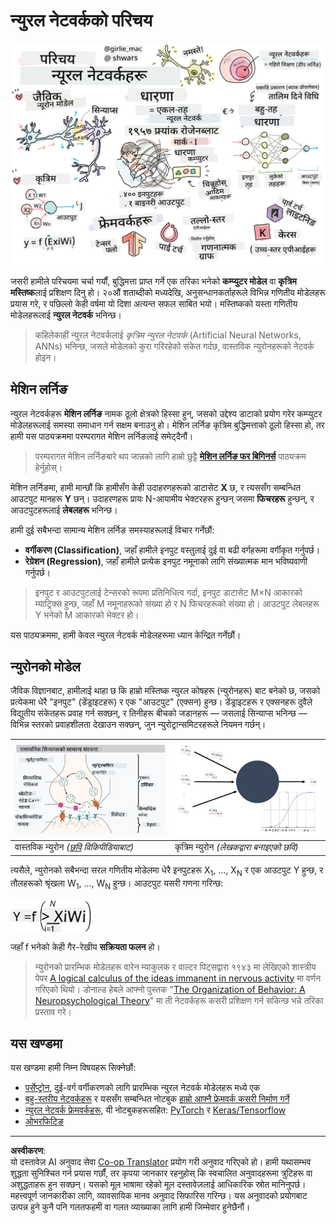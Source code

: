 <!--
CO_OP_TRANSLATOR_METADATA:
{
  "original_hash": "f862a99d88088163df12270e2f2ad6c3",
  "translation_date": "2025-10-03T12:45:53+00:00",
  "source_file": "lessons/3-NeuralNetworks/README.md",
  "language_code": "ne"
}
-->
# न्युरल नेटवर्कको परिचय

![न्युरल नेटवर्कको सामग्रीको सारांश एक चित्रमा](../../../../translated_images/ai-neuralnetworks.1c687ae40bc86e834f497844866a26d3e0886650a67a4bbe29442e2f157d3b18.ne.png)

जसरी हामीले परिचयमा चर्चा गर्यौं, बुद्धिमत्ता प्राप्त गर्ने एक तरिका भनेको **कम्प्युटर मोडेल** वा **कृत्रिम मस्तिष्क**लाई प्रशिक्षण दिनु हो। २०औं शताब्दीको मध्यदेखि, अनुसन्धानकर्ताहरूले विभिन्न गणितीय मोडेलहरू प्रयास गरे, र पछिल्लो केही वर्षमा यो दिशा अत्यन्त सफल साबित भयो। मस्तिष्कको यस्ता गणितीय मोडेलहरूलाई **न्युरल नेटवर्क** भनिन्छ।

> कहिलेकाहीं न्युरल नेटवर्कलाई *कृत्रिम न्युरल नेटवर्क* (Artificial Neural Networks, ANNs) भनिन्छ, जसले मोडेलको कुरा गरिरहेको संकेत गर्दछ, वास्तविक न्युरोनहरूको नेटवर्क होइन।

## मेशिन लर्निङ

न्युरल नेटवर्कहरू **मेशिन लर्निङ** नामक ठूलो क्षेत्रको हिस्सा हुन्, जसको उद्देश्य डाटाको प्रयोग गरेर कम्प्युटर मोडेलहरूलाई समस्या समाधान गर्न सक्षम बनाउनु हो। मेशिन लर्निङ कृत्रिम बुद्धिमत्ताको ठूलो हिस्सा हो, तर हामी यस पाठ्यक्रममा परम्परागत मेशिन लर्निङलाई समेट्दैनौं।

> परम्परागत मेशिन लर्निङबारे थप जान्नको लागि हाम्रो छुट्टै **[मेशिन लर्निङ फर बिगिनर्स](http://github.com/microsoft/ml-for-beginners)** पाठ्यक्रम हेर्नुहोस्।

मेशिन लर्निङमा, हामी मान्छौं कि हामीसँग केही उदाहरणहरूको डाटासेट **X** छ, र त्यससँग सम्बन्धित आउटपुट मानहरू **Y** छन्। उदाहरणहरू प्रायः N-आयामीय भेक्टरहरू हुन्छन् जसमा **फिचरहरू** हुन्छन्, र आउटपुटहरूलाई **लेबलहरू** भनिन्छ।

हामी दुई सबैभन्दा सामान्य मेशिन लर्निङ समस्याहरूलाई विचार गर्नेछौं:

* **वर्गीकरण (Classification)**, जहाँ हामीले इनपुट वस्तुलाई दुई वा बढी वर्गहरूमा वर्गीकृत गर्नुपर्छ।
* **रेग्रेशन (Regression)**, जहाँ हामीले प्रत्येक इनपुट नमूनाको लागि संख्यात्मक मान भविष्यवाणी गर्नुपर्छ।

> इनपुट र आउटपुटलाई टेन्सरको रूपमा प्रतिनिधित्व गर्दा, इनपुट डाटासेट M&times;N आकारको म्याट्रिक्स हुन्छ, जहाँ M नमूनाहरूको संख्या हो र N फिचरहरूको संख्या हो। आउटपुट लेबलहरू Y भनेको M आकारको भेक्टर हो।

यस पाठ्यक्रममा, हामी केवल न्युरल नेटवर्क मोडेलहरूमा ध्यान केन्द्रित गर्नेछौं।

## न्युरोनको मोडेल

जैविक विज्ञानबाट, हामीलाई थाहा छ कि हाम्रो मस्तिष्क न्युरल कोषहरू (न्युरोनहरू) बाट बनेको छ, जसको प्रत्येकमा धेरै "इनपुट" (डेंड्राइटहरू) र एक "आउटपुट" (एक्सन) हुन्छ। डेंड्राइटहरू र एक्सनहरू दुवैले विद्युतीय संकेतहरू प्रवाह गर्न सक्छन्, र तिनीहरू बीचको जडानहरू — जसलाई सिन्याप्स भनिन्छ — विभिन्न स्तरको प्रवाहशीलता देखाउन सक्छन्, जुन न्युरोट्रान्समिटरहरूले नियमन गर्छन्।

![न्युरोनको मोडेल](../../../../translated_images/synapse-wikipedia.ed20a9e4726ea1c6a3ce8fec51c0b9bec6181946dca0fe4e829bc12fa3bacf01.ne.jpg) | ![न्युरोनको मोडेल](../../../../translated_images/artneuron.1a5daa88d20ebe6f5824ddb89fba0bdaaf49f67e8230c1afbec42909df1fc17e.ne.png)
----|----
वास्तविक न्युरोन *([छवि](https://en.wikipedia.org/wiki/Synapse#/media/File:SynapseSchematic_lines.svg) विकिपीडियाबाट)* | कृत्रिम न्युरोन *(लेखकद्वारा बनाइएको छवि)*

त्यसैले, न्युरोनको सबैभन्दा सरल गणितीय मोडेलमा धेरै इनपुटहरू X<sub>1</sub>, ..., X<sub>N</sub> र एक आउटपुट Y हुन्छ, र तौलहरूको श्रृंखला W<sub>1</sub>, ..., W<sub>N</sub> हुन्छ। आउटपुट यसरी गणना गरिन्छ:

<img src="../../../../translated_images/netout.1eb15eb76fd767313e067719f400cec4b0e5090239c3e997c29f6789d4c3c263.ne.png" alt="Y = f\left(\sum_{i=1}^N X_iW_i\right)" width="131" height="53" align="center"/>

जहाँ f भनेको केही गैर-रेखीय **सक्रियता फलन** हो।

> न्युरोनको प्रारम्भिक मोडेलहरू वारेन म्याकुलक र वाल्टर पिट्सद्वारा १९४३ मा लेखिएको शास्त्रीय पेपर [A logical calculus of the ideas immanent in nervous activity](https://www.cs.cmu.edu/~./epxing/Class/10715/reading/McCulloch.and.Pitts.pdf) मा वर्णन गरिएको थियो। डोनाल्ड हेबले आफ्नो पुस्तक "[The Organization of Behavior: A Neuropsychological Theory](https://books.google.com/books?id=VNetYrB8EBoC)" मा ती नेटवर्कहरू कसरी प्रशिक्षण गर्न सकिन्छ भन्ने तरिका प्रस्ताव गरे।

## यस खण्डमा

यस खण्डमा हामी निम्न विषयहरू सिक्नेछौं:
* [पर्सेप्ट्रोन](03-Perceptron/README.md), दुई-वर्ग वर्गीकरणको लागि प्रारम्भिक न्युरल नेटवर्क मोडेलहरू मध्ये एक
* [बहु-स्तरीय नेटवर्कहरू](04-OwnFramework/README.md) र यससँग सम्बन्धित नोटबुक [हाम्रो आफ्नै फ्रेमवर्क कसरी निर्माण गर्ने](04-OwnFramework/OwnFramework.ipynb)
* [न्युरल नेटवर्क फ्रेमवर्कहरू](05-Frameworks/README.md), यी नोटबुकहरूसहित: [PyTorch](05-Frameworks/IntroPyTorch.ipynb) र [Keras/Tensorflow](05-Frameworks/IntroKerasTF.ipynb)
* [ओभरफिटिङ](../../../../lessons/3-NeuralNetworks/05-Frameworks)

---

**अस्वीकरण**:  
यो दस्तावेज़ AI अनुवाद सेवा [Co-op Translator](https://github.com/Azure/co-op-translator) प्रयोग गरी अनुवाद गरिएको हो। हामी यथासम्भव शुद्धता सुनिश्चित गर्न प्रयास गर्छौं, तर कृपया जानकार रहनुहोस् कि स्वचालित अनुवादहरूमा त्रुटिहरू वा अशुद्धताहरू हुन सक्छन्। यसको मूल भाषामा रहेको मूल दस्तावेज़लाई आधिकारिक स्रोत मानिनुपर्छ। महत्त्वपूर्ण जानकारीका लागि, व्यावसायिक मानव अनुवाद सिफारिस गरिन्छ। यस अनुवादको प्रयोगबाट उत्पन्न हुने कुनै पनि गलतफहमी वा गलत व्याख्याका लागि हामी जिम्मेवार हुनेछैनौं।